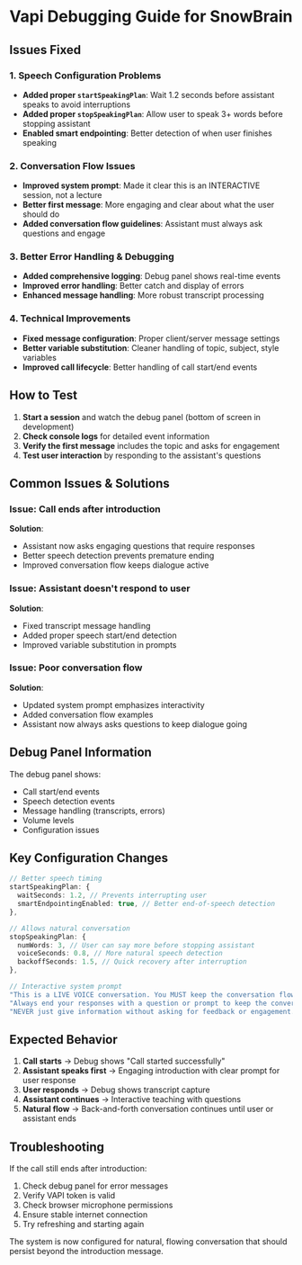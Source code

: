 # Vapi Debugging Guide for SnowBrain

## Issues Fixed

### 1. Speech Configuration Problems
- **Added proper `startSpeakingPlan`**: Wait 1.2 seconds before assistant speaks to avoid interruptions
- **Added proper `stopSpeakingPlan`**: Allow user to speak 3+ words before stopping assistant
- **Enabled smart endpointing**: Better detection of when user finishes speaking

### 2. Conversation Flow Issues
- **Improved system prompt**: Made it clear this is an INTERACTIVE session, not a lecture
- **Better first message**: More engaging and clear about what the user should do
- **Added conversation flow guidelines**: Assistant must always ask questions and engage

### 3. Better Error Handling & Debugging
- **Added comprehensive logging**: Debug panel shows real-time events
- **Improved error handling**: Better catch and display of errors
- **Enhanced message handling**: More robust transcript processing

### 4. Technical Improvements
- **Fixed message configuration**: Proper client/server message settings
- **Better variable substitution**: Cleaner handling of topic, subject, style variables
- **Improved call lifecycle**: Better handling of call start/end events

## How to Test

1. **Start a session** and watch the debug panel (bottom of screen in development)
2. **Check console logs** for detailed event information
3. **Verify the first message** includes the topic and asks for engagement
4. **Test user interaction** by responding to the assistant's questions

## Common Issues & Solutions

### Issue: Call ends after introduction
**Solution**: 
- Assistant now asks engaging questions that require responses
- Better speech detection prevents premature ending
- Improved conversation flow keeps dialogue active

### Issue: Assistant doesn't respond to user
**Solution**:
- Fixed transcript message handling
- Added proper speech start/end detection
- Improved variable substitution in prompts

### Issue: Poor conversation flow
**Solution**:
- Updated system prompt emphasizes interactivity
- Added conversation flow examples
- Assistant now always asks questions to keep dialogue going

## Debug Panel Information

The debug panel shows:
- Call start/end events
- Speech detection events
- Message handling (transcripts, errors)
- Volume levels
- Configuration issues

## Key Configuration Changes

```typescript
// Better speech timing
startSpeakingPlan: {
  waitSeconds: 1.2, // Prevents interrupting user
  smartEndpointingEnabled: true, // Better end-of-speech detection
},

// Allows natural conversation
stopSpeakingPlan: {
  numWords: 3, // User can say more before stopping assistant
  voiceSeconds: 0.8, // More natural speech detection
  backoffSeconds: 1.5, // Quick recovery after interruption
},

// Interactive system prompt
"This is a LIVE VOICE conversation. You MUST keep the conversation flowing naturally."
"Always end your responses with a question or prompt to keep the conversation going."
"NEVER just give information without asking for feedback or engagement."
```

## Expected Behavior

1. **Call starts** → Debug shows "Call started successfully"
2. **Assistant speaks first** → Engaging introduction with clear prompt for user response
3. **User responds** → Debug shows transcript capture
4. **Assistant continues** → Interactive teaching with questions
5. **Natural flow** → Back-and-forth conversation continues until user or assistant ends

## Troubleshooting

If the call still ends after introduction:
1. Check debug panel for error messages
2. Verify VAPI token is valid
3. Check browser microphone permissions
4. Ensure stable internet connection
5. Try refreshing and starting again

The system is now configured for natural, flowing conversation that should persist beyond the introduction message.